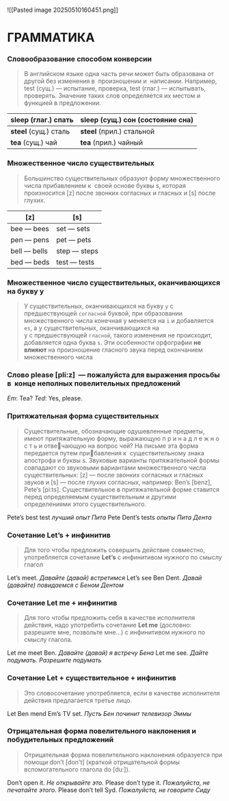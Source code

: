 ![[Pasted image 20250510160451.png]]

# ГРАММАТИКА

### Словообразование способом конверсии

> В английском языке одна часть речи может быть образована от другой без изменения в  произношении и  написании. Например, test (сущ.) — испытание, проверка, test (глаг.) — испытывать, проверять. Значение таких слов определяется их местом и функцией в предложении.

| **sleep** (глаг.) спать | **sleep** (сущ.) сон (состояние сна) |
| ----------------------- | ------------------------------------ |
| **steel** (сущ.) сталь  | **steel** (прил.) стальной           |
| **tea** (сущ.) чай      | **tea** (прил.) чайный               |

### Множественное число существительных

>Большинство существительных образуют форму множественного числа прибавлением к  своей основе буквы s, которая произносится [z] после звонких согласных и гласных и [s] после глухих.

| [z]          | [s]          |
| ------------ | ------------ |
| bee — bees   | set — sets   |
| pen — pens   | pet — pets   |
| bell — bells | step — steps |
| bed — beds   | test — tests |

### Множественное число существительных, оканчивающихся на букву у

>У существительных, оканчивающихся на букву `у` с  предшествующей `согласной` буквой, при образовании множественного числа конечная у меняется на `i` и добавляется `es`, а у существительных, оканчивающихся на у с предшествующей `гласной`, такого изменения не происходит, добавляется одна буква `s`. Эти особенности орфографии **не влияют** на произношение гласного звука перед окончанием множественного числа

### Слово please [pli:z]  — пожалуйста для выражения просьбы в  конце неполных повелительных предложений

*Em*: Tea? 
*Ted*: Yes, please.

### Притяжательная форма существительных

> Существительные, обозначающие одушевленные предметы, имеют притяжательную форму, выражающую п р и н а д л е ж н о с т ь и отвечающую на вопрос чей? На письме эта форма передается путем прибавления к  существительному знака апострофа и буквы s. Звуковые варианты притяжательной формы совпадают со звуковыми вариантами множественного числа существительных: [z] — после звонких согласных и гласных звуков и [s] — после глухих согласных, например: Ben’s [benz], Pete’s [pi:ts]. 
> Существительное в притяжательной форме ставится перед определяемым существительным и другими определениями этого существительного.

Pete’s best test *лучший опыт Пита*
Pete Dent’s tests *опыты Пита Дента*

### Сочетание Let’s + инфинитив

> Для того чтобы предложить совершить действие совместно, употребляется сочетание **Let’s** с инфинитивом нужного по смыслу глагол

Let’s meet. *Давайте (давай) встретимся*
Let’s see Ben Dent. *Давай (давайте) повидаемся с Беном Дентом*

### Сочетание Let me + инфинитив

> Для того чтобы предложить себя в качестве исполнителя действия, надо употребить сочетание **Let me** (дословно: разрешите мне, позвольте мне…) с инфинитивом нужного по смыслу глагола.

Let me meet Ben. *Давайте (давай) я встречу Бена*
Let me see. *Дайте подумать. Разрешите подумать*

### Сочетание Let + существительное + инфинитив

> Это словосочетание употребляется, если в качестве исполнителя действия предлагается третье лицо.

Let Ben mend Em’s TV set. *Пусть Бен починит телевизор Эммы*

### Отрицательная форма повелительного наклонения и  побудительных предложений

> Отрицательная форма повелительного наклонения образуется при помощи don’t [don't] (краткой отрицательной формы вспомогательного глагола do [du:]).

Don’t open it. *He открывайте это.* 
Please don’t type it. *Пожалуйста, не печатайте этого.* 
Please don’t tell Syd. *Пожалуйста, не говорите Сиду*

